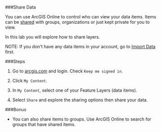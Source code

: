 ###Share Data

You can use ArcGIS Online to control who can view your data items. Items can be [shared](http://doc.arcgis.com/en/arcgis-online/share-maps/share-items.htm) with groups, organizations or just kept private for you to view.

In this lab you will explore how to share layers.

NOTE: If you don't have any data items in your account, go to [Import Data](./import_data.md) first.

###Steps

1. Go to [arcgis.com](http://www.arcgis.com) and login. Check `Keep me signed in`.

2. Click `My Content`.

3. In `My Content`, select one of your Feature Layers (data items).

4. Select `Share` and explore the sharing options then share your data.

###Bonus
* You can also share items to groups. Use ArcGIS Online to search for groups that have shared items.


